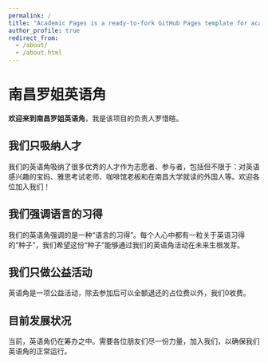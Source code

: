 ```yaml
---
permalink: /
title: "Academic Pages is a ready-to-fork GitHub Pages template for academic personal websites"
author_profile: true
redirect_from: 
  - /about/
  - /about.html
---
```


# 南昌罗姐英语角

**欢迎来到南昌罗姐英语角**，我是该项目的负责人罗惜暄。

## 我们只吸纳人才

我们的英语角吸纳了很多优秀的人才作为志愿者、参与者，包括但不限于：对英语感兴趣的宝妈、雅思考试老师、咖啡馆老板和在南昌大学就读的外国人等。欢迎各位加入我们！

## 我们强调语言的习得

我们的英语角强调的是一种“语言的习得”。每个人心中都有一粒关于英语习得的“种子”，我们希望这份“种子”能够通过我们的英语角活动在未来生根发芽。

## 我们只做公益活动

英语角是一项公益活动，除去参加后可以全额退还的占位费以外，我们0收费。

## 目前发展状况

当前，英语角仍在筹办之中。需要各位朋友们尽一份力量，加入我们，以确保我们英语角的正常运行。
